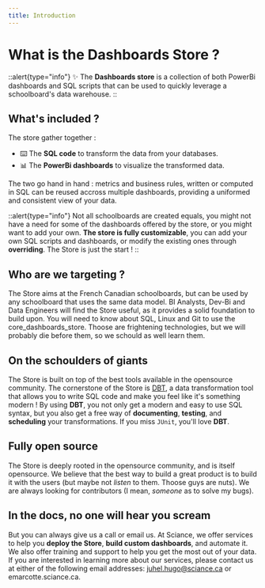 ```yaml
---
title: Introduction
---
```


# What is the Dashboards Store ?

::alert{type="info"}
✨ The **Dashboards store** is a collection of both PowerBi dashboards and SQL scripts that can be used to quickly leverage a schoolboard's data warehouse.
::

## What's included ?

The store gather together : 
* ⌨️ The **SQL code** to transform the data from your databases.
* 📊 The **PowerBi dashboards** to visualize the transformed data.

The two go hand in hand : metrics and business rules, written or computed in SQL can be reused accross multiple dashboards, providing a uniformed and consistent view of your data.

::alert{type="info"}
Not all schoolboards are created equals, you might not have a need for some of the dashboards offered by the store, or you might want to add your own. **The store is fully customizable**, you can add your own SQL scripts and dashboards, or modify the existing ones through **overriding**. The Store is just the start ! 
::

## Who are we targeting ?
The Store aims at the French Canadian schoolboards, but can be used by any schoolboard that uses the same data model. BI Analysts, Dev-Bi and Data Engineers will find the Store useful, as it provides a solid foundation to build upon. You will need to know about SQL, Linux and Git to use the core_dashboards_store. Thoose are frightening technologies, but we will probably die before them, so we schould as well learn them.

## On the schoulders of giants

The Store is built on top of the best tools available in the opensource community. The cornerstone of the Store is [DBT](https://docs.getdbt.com/), a data transformation tool that allows you to write SQL code and make you feel like it's something modern ! By using **DBT**, you not only get a modern and easy to use SQL syntax, but you also get a free way of **documenting**, **testing**, and **scheduling** your transformations. If you miss `JUnit`, you'll love **DBT**.

## Fully open source

The Store is deeply rooted in the opensource community, and is itself opensource. We believe that the best way to build a great product is to build it with the users (but maybe not *listen* to them. Thoose guys are nuts). We are always looking for contributors (I mean, *someone* as to solve my bugs). 

## In the docs, no one will hear you scream

But you can always give us a call or email us. At Sciance, we offer services to help you **deploy the Store**, **build custom dashboards**, and automate it. We also offer training and support to help you get the most out of your data. If you are interested in learning more about our services, please contact us at either of the following email addresses: juhel.hugo@sciance.ca or emarcotte.sciance.ca. 
